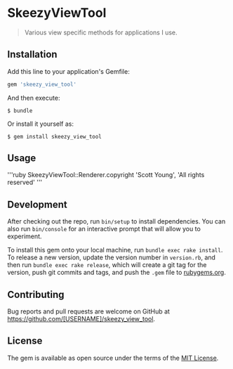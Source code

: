 # SkeezyViewTool

> Various view specific methods for applications I use.

## Installation

Add this line to your application's Gemfile:

```ruby
gem 'skeezy_view_tool'
```

And then execute:

    $ bundle

Or install it yourself as:

    $ gem install skeezy_view_tool

## Usage

'''ruby
SkeezyViewTool::Renderer.copyright 'Scott Young', 'All rights reserved'
'''

## Development

After checking out the repo, run `bin/setup` to install dependencies. You can also run `bin/console` for an interactive prompt that will allow you to experiment.

To install this gem onto your local machine, run `bundle exec rake install`. To release a new version, update the version number in `version.rb`, and then run `bundle exec rake release`, which will create a git tag for the version, push git commits and tags, and push the `.gem` file to [rubygems.org](https://rubygems.org).

## Contributing

Bug reports and pull requests are welcome on GitHub at https://github.com/[USERNAME]/skeezy_view_tool.

## License

The gem is available as open source under the terms of the [MIT License](https://opensource.org/licenses/MIT).
